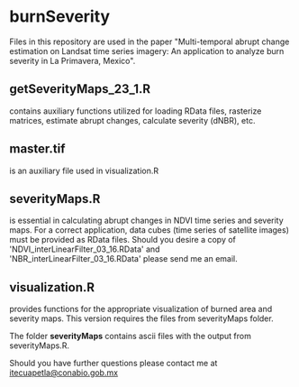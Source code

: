 # burnSeverity
Files in this repository are used in the paper "Multi-temporal abrupt change estimation on Landsat time series 
imagery: An application to analyze burn severity in La Primavera, Mexico".

## getSeverityMaps_23_1.R 
contains auxiliary functions utilized for loading RData files, rasterize matrices, estimate
abrupt changes, calculate severity (dNBR), etc.

## master.tif 
is an auxiliary file used in visualization.R

## severityMaps.R 
is essential in calculating abrupt changes in NDVI time series and severity maps. For a correct
application, data cubes (time series of satellite images) must be provided as RData files. Should you desire
a copy of 'NDVI_interLinearFilter_03_16.RData' and 'NBR_interLinearFilter_03_16.RData' please send me an email.

## visualization.R 
provides functions for the appropriate visualization of burned area and severity maps. This version
requires the files from severityMaps folder.

The folder **severityMaps** contains ascii files with the output from severityMaps.R.

Should you have further questions please contact me at itecuapetla@conabio.gob.mx

